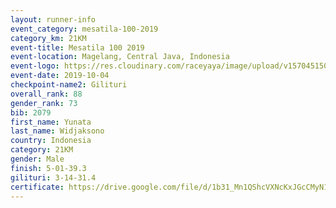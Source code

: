 ```yaml
---
layout: runner-info 
event_category: mesatila-100-2019 
category_km: 21KM 
event-title: Mesatila 100 2019 
event-location: Magelang, Central Java, Indonesia 
event-logo: https://res.cloudinary.com/raceyaya/image/upload/v1570451507/logo/mesastila100_jin7bl.jpg 
event-date: 2019-10-04 
checkpoint-name2: Gilituri 
overall_rank: 88
gender_rank: 73
bib: 2079
first_name: Yunata
last_name: Widjaksono
country: Indonesia
category: 21KM
gender: Male
finish: 5-01-39.3
gilituri: 3-14-31.4
certificate: https://drive.google.com/file/d/1b31_Mn1QShcVXNcKxJGcCMyN1yisn2np/view?usp=sharing
---
```

